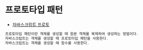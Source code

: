 # 프로토타입 패턴
* [자바스크립트 프로토](https://evan-moon.github.io/2019/10/23/js-prototype/)

```jAVA
프로토타입 패턴이란 객체를 생성할 때 원본 객체를 복제하여 생성하는 방법이다.
자바스크립트는 객체를 생성할 때 프로토타입 패턴을 사용한다.
자바스크립트는 객체를 생성할 때 함수를 사용한다.
```
